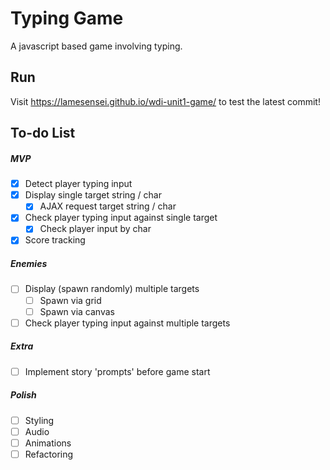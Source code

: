 # Typing Game
A javascript based game involving typing. 
## Run
Visit https://lamesensei.github.io/wdi-unit1-game/ to test the latest commit!
## To-do List
##### MVP
- [x] Detect player typing input
- [x]	Display single target string / char 
	- [x] AJAX request target string / char
- [x] Check player typing input against single target
	- [x] Check player input by char
- [x] Score tracking
##### Enemies
- [ ] Display (spawn randomly) multiple targets
	- [ ] Spawn via grid
	- [ ] Spawn via canvas
- [ ] Check player typing input against multiple targets
##### Extra
- [ ] Implement story 'prompts' before game start
##### Polish
- [ ] Styling
- [ ]	Audio
- [ ] Animations
- [ ] Refactoring
